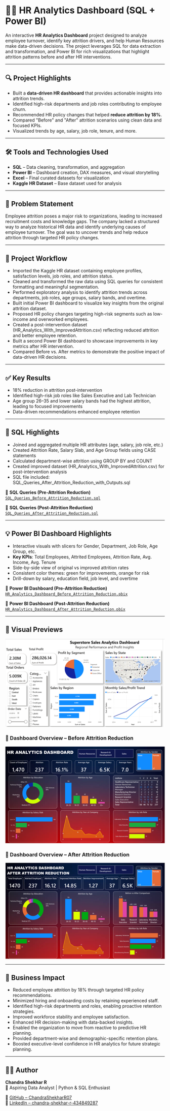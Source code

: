 # 🧑‍💼 HR Analytics Dashboard (SQL + Power BI)

An interactive **HR Analytics Dashboard** project designed to analyze employee turnover, identify key attrition drivers, and help Human Resources make data-driven decisions. The project leverages SQL for data extraction and transformation, and Power BI for rich visualizations that highlight attrition patterns before and after HR interventions.

---

## 🔍 Project Highlights
- Built a **data-driven HR dashboard** that provides actionable insights into attrition trends.
- Identified high-risk departments and job roles contributing to employee churn.
- Recommended HR policy changes that helped **reduce attrition by 18%**.
- Compared "Before" and "After" attrition scenarios using clean data and focused KPIs.
- Visualized trends by age, salary, job role, tenure, and more.

---

## 🛠 Tools and Technologies Used
- **SQL** – Data cleaning, transformation, and aggregation
- **Power BI** – Dashboard creation, DAX measures, and visual storytelling
- **Excel** – Final curated datasets for visualization
- **Kaggle HR Dataset** – Base dataset used for analysis

---

## 🧠 Problem Statement
Employee attrition poses a major risk to organizations, leading to increased recruitment costs and knowledge gaps. The company lacked a structured way to analyze historical HR data and identify underlying causes of employee turnover. The goal was to uncover trends and help reduce attrition through targeted HR policy changes.

---

## 🔄 Project Workflow

- Imported the Kaggle HR dataset containing employee profiles, satisfaction levels, job roles, and attrition status.
- Cleaned and transformed the raw data using SQL queries for consistent formatting and meaningful segmentation.
- Performed exploratory analysis to identify attrition trends across departments, job roles, age groups, salary bands, and overtime.
- Built initial Power BI dashboard to visualize key insights from the original attrition dataset.
- Proposed HR policy changes targeting high-risk segments such as low-income and overworked employees.
- Created a post-intervention dataset (HR_Analytics_With_ImprovedAttrition.csv) reflecting reduced attrition and better employee retention.
- Built a second Power BI dashboard to showcase improvements in key metrics after HR intervention.
- Compared Before vs. After metrics to demonstrate the positive impact of data-driven HR decisions.

---

## ✅ Key Results

- 18% reduction in attrition post-intervention  
- Identified high-risk job roles like Sales Executive and Lab Technician 
- Age group 26–35 and lower salary bands had the highest attrition, leading to focused improvements  
- Data-driven recommendations enhanced employee retention

---

## 🧩 SQL Highlights

- Joined and aggregated multiple HR attributes (age, salary, job role, etc.)
- Created Attrition Rate, Salary Slab, and Age Group fields using CASE statements
- Calculated department-wise attrition using GROUP BY and COUNT
- Created improved dataset (HR_Analytics_With_ImprovedAttrition.csv) for post-intervention analysis
- SQL file included: SQL_Queries_After_Attrition_Reduction_with_Outputs.sql

📄 **SQL Queries (Pre-Attrition Reduction)**  
  [`SQL_Queries_Before_Attrition_Reduction.sql`](https://github.com/ChandraShekharR07/HR-Analytics-Dashboard-SQL-PowerBI/blob/main/SQL%20Queries/SQL_Queries_Before_Attrition_Reduction.sql)

📄 **SQL Queries (Post-Attrition Reduction)**  
  [`SQL_Queries_After_Attrition_Reduction.sql`](https://github.com/ChandraShekharR07/HR-Analytics-Dashboard-SQL-PowerBI/blob/main/SQL%20Queries/SQL_Queries_After_Attrition_Reduction.sql)
  
---

## 💡 Power BI Dashboard Highlights

- Interactive visuals with slicers for Gender, Department, Job Role, Age Group, etc.
- **Key KPIs**: Total Employees, Attrited Employees, Attrition Rate, Avg. Income, Avg. Tenure
- Side-by-side view of original vs improved attrition rates
- Consistent color themes: green for improvements, orange for risk
- Drill-down by salary, education field, job level, and overtime

📄 **Power BI Dashboard (Pre-Attrition Reduction)**  
  [`HR_Analytics_Dashboard_Before_Attrition_Reduction.pbix`](https://github.com/ChandraShekharR07/HR-Analytics-Dashboard-SQL-PowerBI/blob/main/HR_Analytics_Dashboard_Before_Attrition_Reduction.pbix)

📄 **Power BI Dashboard (Post-Attrition Reduction)**  
  [`HR_Analytics_Dashboard_After_Attrition_Reduction.pbix`](https://github.com/ChandraShekharR07/HR-Analytics-Dashboard-SQL-PowerBI/blob/main/HR_Analytics_Dashboard_After_Attrition_Reduction.pbix)
  
---

## 📸 Visual Previews
![Dashboard Overview](https://github.com/ChandraShekharR07/Sales-Analytics-Dashboard-PowerBI-SQL/raw/main/Images/Dashboard%20Overview.png)

### 🔹 Dashboard Overview – Before Attrition Reduction
![Before_Attrition_Reduction_Dashboard_Overview](https://github.com/ChandraShekharR07/HR-Analytics-Dashboard-SQL-PowerBI/raw/main/Images/Before_Attrition_Reduction_Dashboard_Overview.png)

### 🔹 Dashboard Overview – After Attrition Reduction
![After_Attrition_Reduction_Dashboard_Overview](https://github.com/ChandraShekharR07/HR-Analytics-Dashboard-SQL-PowerBI/raw/main/Images/After_Attrition_Reduction_Dashboard_Overview.png)

---

## 🎯 Business Impact

- Reduced employee attrition by 18% through targeted HR policy recommendations.
- Minimized hiring and onboarding costs by retaining experienced staff.
- Identified high-risk departments and roles, enabling proactive retention strategies.
- Improved workforce stability and employee satisfaction.
- Enhanced HR decision-making with data-backed insights.
- Enabled the organization to move from reactive to predictive HR planning.
- Provided department-wise and demographic-specific retention plans.
- Boosted executive-level confidence in HR analytics for future strategic planning.

---

## 🙋‍♂️ Author

**Chandra Shekhar R**  
📍 Aspiring Data Analyst | Python & SQL Enthusiast

🔗 [GitHub – ChandraShekharR07](https://github.com/ChandraShekharR07)  
🔗 [LinkedIn – chandra-shekhar-r-434849287](https://www.linkedin.com/in/chandra-shekhar-r-434849287)

